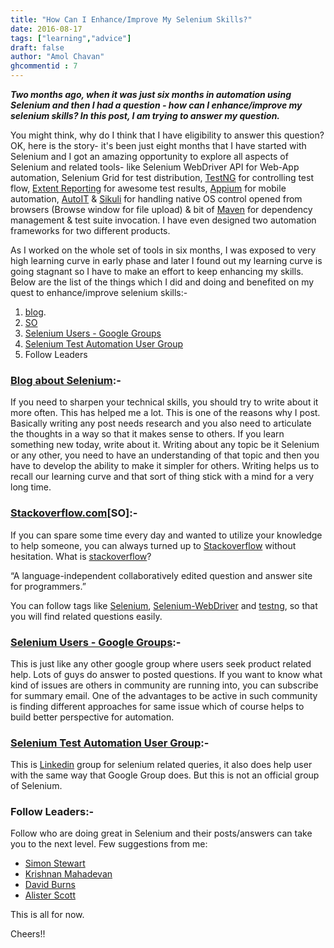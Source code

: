 ```yaml
---
title: "How Can I Enhance/Improve My Selenium Skills?"
date: 2016-08-17
tags: ["learning","advice"]
draft: false
author: "Amol Chavan"
ghcommentid : 7
---
```


***Two months ago, when it was just six months in automation using Selenium and then I had a question - how can I enhance/improve my selenium skills? In this post, I am trying to answer my question.***

You might think, why do I think that I have eligibility to answer this question? OK, here is the story- it's been just eight months that I have started with Selenium and I got an amazing opportunity to explore all aspects of Selenium and related tools- like Selenium WebDriver API for Web-App automation, Selenium Grid for test distribution, [TestNG](http://testng.org/) for controlling test flow, [Extent Reporting](http://relevantcodes.com/extentreports-for-selenium/) for awesome test results, [Appium](http://appium.io/) for mobile automation, [AutoIT](https://www.autoitscript.com/site/autoit/) & [Sikuli](http://www.sikuli.org/) for handling native OS control opened from browsers (Browse window for file upload) & bit of [Maven](https://maven.apache.org/) for dependency management & test suite invocation. I have even designed two automation frameworks for two different products.

As I worked on the whole set of tools in six months, I was exposed to very high learning curve in early phase and later I found out my learning curve is going stagnant so I have to make an effort to keep enhancing my skills. Below are the list of the things which I did and doing and benefited on my quest to enhance/improve selenium skills:-

1. [blog](https://amolchavan.space/).
2. [SO](http://stackoverflow.com/)
3. [Selenium Users - Google Groups](https://groups.google.com/forum/#!forum/selenium-users)
4. [Selenium Test Automation User Group](https://www.linkedin.com/groups/961927)
5. Follow Leaders

### [Blog about Selenium](http://qaperspective.blogspot.in/p/step-by-step-selenium-guide-this.html):-

If you need to sharpen your technical skills, you should try to write about it more often. This has helped me a lot. This is one of the reasons why I post. Basically writing any post needs research and you also need to articulate the thoughts in a way so that it makes sense to others. If you learn something new today, write about it. Writing about any topic be it Selenium or any other, you need to have an understanding of that topic and then you have to develop the ability to make it simpler for others. Writing helps us to recall our learning curve and that sort of thing stick with a mind for a very long time.

### [Stackoverflow.com](http://stackoverflow.com/)[SO]:-

If you can spare some time every day and wanted to utilize your knowledge to help someone, you can always turned up to [Stackoverflow](http://stackoverflow.com/) without hesitation. What is [stackoverflow](http://stackoverflow.com/tour)?

“A language-independent collaboratively edited question and answer site for programmers.”

You can follow tags like [Selenium](http://stackoverflow.com/questions/tagged/selenium), [Selenium-WebDriver](http://stackoverflow.com/questions/tagged/selenium-webdriver) and [testng](http://stackoverflow.com/questions/tagged/testng), so that you will find related questions easily.

### [Selenium Users - Google Groups](https://groups.google.com/forum/#!forum/selenium-users):-

This is just like any other google group where users seek product related help. Lots of guys do answer to posted questions. If you want to know what kind of issues are others in community are running into, you can subscribe for summary email. One of the advantages to be active in such community is finding different approaches for same issue which of course helps to build better perspective for automation.

### [Selenium Test Automation User Group](https://www.linkedin.com/groups/961927):-

This is [Linkedin](https://www.linkedin.com/) group for selenium related queries, it also does help user with the same way that Google Group does. But this is not an official group of Selenium.

### Follow Leaders:-

Follow who are doing great in Selenium and their posts/answers can take you to the next level. Few suggestions from me:

- [Simon Stewart](http://blog.rocketpoweredjetpants.com/)
- [Krishnan Mahadevan](https://rationaleemotions.wordpress.com/)
- [David Burns](http://www.theautomatedtester.co.uk/)
- [Alister Scott](https://watirmelon.blog/)

This is all for now.

Cheers!!